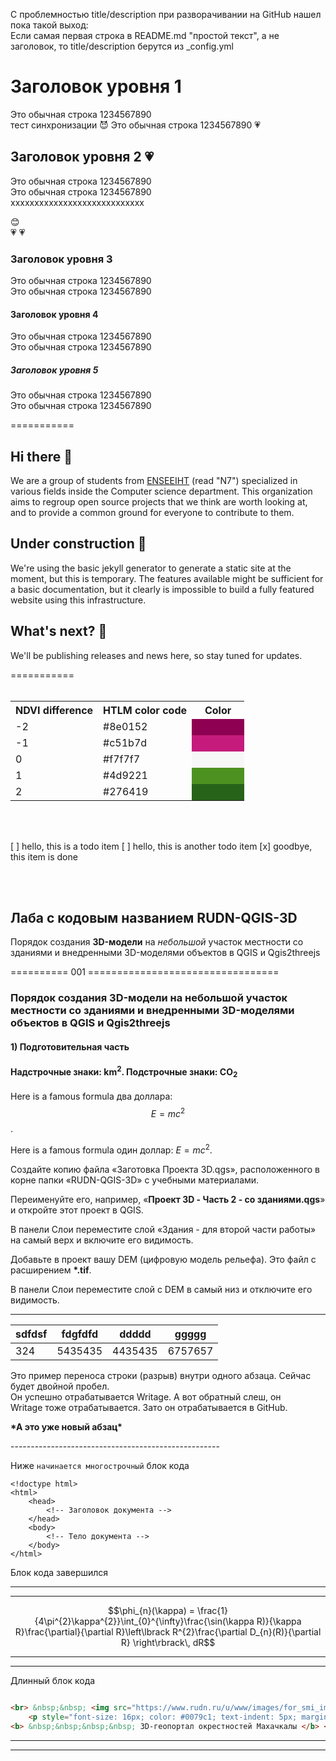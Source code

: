 С проблемностью title/description при разворачивании на GitHub нашел пока такой выход:  
Если самая первая строка в README.md "простой текст", а не заголовок, то title/description берутся из _config.yml


# Заголовок уровня 1
Это обычная строка 1234567890  
тест синхронизации  😈
Это обычная строка 1234567890 💗

## Заголовок уровня 2 💗
Это обычная строка 1234567890  
Это обычная строка 1234567890  
хххххххххххххххххххххххххххх  
  
:blush:  
:heartpulse: 
:heartpulse:


### Заголовок уровня 3
Это обычная строка 1234567890  
Это обычная строка 1234567890
#### Заголовок уровня 4
Это обычная строка 1234567890  
Это обычная строка 1234567890
##### Заголовок уровня 5
Это обычная строка 1234567890  
Это обычная строка 1234567890


===========

## Hi there 👋

We are a group of students from [ENSEEIHT](https://www.enseeiht.fr/) (read "N7") specialized in various fields inside the Computer science department. This organization aims to regroup open source projects that we think are worth looking at, and to provide a common ground for everyone to contribute to them.

## Under construction 🚧

We're using the basic jekyll generator to generate a static site at the moment, but this is temporary. The features available might be sufficient for a basic documentation, but it clearly is impossible to build a fully featured website using this infrastructure.

## What's next? 🚀

We'll be publishing releases and news here, so stay tuned for updates.


===========
<br>
<br>

<table>
  <tr>
    <th>NDVI difference</th>
    <th>HTLM color code</th>
    <th>&nbsp;&nbsp;&nbsp;Color&nbsp;&nbsp;&nbsp;</th>
  </tr>
  <tr>
    <td>-2</td>
    <td>#8e0152</td>
    <td style="background-color: #8e0152;"></td>
  </tr>
  <tr>
    <td>-1</td>
    <td>#c51b7d</td>
    <td style="background-color: #c51b7d;"></td>
  </tr>
  <tr>
    <td>0</td>
    <td>#f7f7f7</td>
    <td style="background-color: #f7f7f7;"></td>
  </tr>
  <tr>
    <td>1</td>
    <td>#4d9221</td>
    <td style="background-color: #4d9221;"></td>
  </tr>
  <tr>
    <td>2</td>
    <td>#276419</td>
    <td style="background-color: #276419;"></td>
  </tr>
</table>

<br>
<br>

[ ]  hello, this is a todo item
[ ]  hello, this is another todo item
[x]  goodbye, this item is done

<br>
<br>


## Лаба с кодовым названием RUDN-QGIS-3D
Порядок создания **3D-модели** на *небольшой* участок местности со зданиями и внедренными 3D-моделями объектов в QGIS и Qgis2threejs


========== 001 =================================

### Порядок создания 3D-модели на небольшой  участок местности со зданиями и внедренными 3D-моделями объектов в QGIS и Qgis2threejs

#### 1) Подготовительная часть



#### Надстрочные знаки: km<sup>2</sup>. Подстрочные знаки: CO<sub>2</sub>

Here is a famous formula два доллара: $$E=mc^2$$.


Here is a famous formula один доллар: $E=mc^2$.




Создайте копию файла «Заготовка Проекта 3D.qgs», расположенного в корне папки «RUDN-QGIS-3D» с учебными материалами.

Переименуйте его, например, «**Проект 3D - Часть 2 - со зданиями.qgs**» и откройте этот проект в QGIS.

В панели Слои переместите слой «Здания - для второй части работы» на самый верх и включите его видимость.

Добавьте в проект вашу DEM (цифровую модель рельефа). Это файл с расширением **\*.tif**.

В панели Слои переместите слой с DEM в самый низ и отключите его видимость.



---------------------


| sdfdsf | fdgfdfd | ddddd   | ggggg   |
|--------|---------|---------|---------|
| 324    | 5435435 | 4435435 | 6757657 |


Это пример переноса строки (разрыв) внутри одного абзаца. Сейчас будет двойной пробел.  
Он успешно отрабатывается Writage. А вот обратный слеш, он\
Writage тоже отрабатывается. Зато он отрабатывается в GitHub.

**\*А это уже новый абзац\***

\----------------------------------------------------


Ниже `начинается многострочный` блок кода

    <!doctype html>
    <html>
        <head>
            <!-- Заголовок документа -->
        </head>
        <body>
            <!-- Тело документа -->
        </body>
    </html>

Блок кода завершился

---------------------
- - - - - - - - -

$$\phi_{n}(\kappa) = \frac{1}{4\pi^{2}\kappa^{2}}\int_{0}^{\infty}\frac{\sin(\kappa R)}{\kappa R}\frac{\partial}{\partial R}\left\lbrack R^{2}\frac{\partial D_{n}(R)}{\partial R} \right\rbrack\, dR$$


********
* * * * *

Длинный блок кода  

```html

<br> &nbsp;&nbsp; <img src="https://www.rudn.ru/u/www/images/for_smi_image/logo_rudn_eng.png" width=160>
    <p style="font-size: 16px; color: #0079c1; text-indent: 5px; margin-top: 5px;">
<b> &nbsp;&nbsp;&nbsp;&nbsp; 3D-геопортал окрестностей Махачкалы </b> </p>

```

---------------------
---------------------

